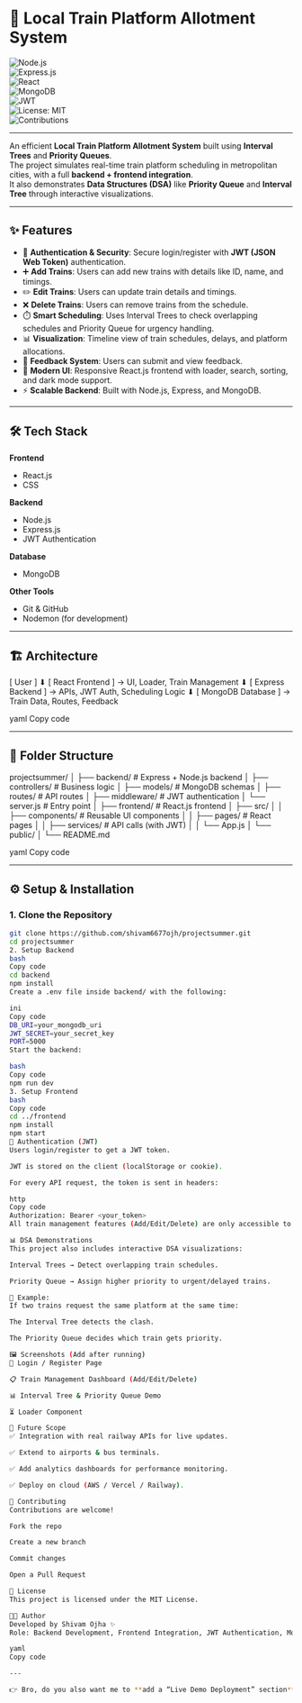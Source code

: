 # 🚉 Local Train Platform Allotment System

![Node.js](https://img.shields.io/badge/Node.js-43853D?style=for-the-badge&logo=node.js&logoColor=white)  
![Express.js](https://img.shields.io/badge/Express.js-404D59?style=for-the-badge)  
![React](https://img.shields.io/badge/React-20232A?style=for-the-badge&logo=react&logoColor=61DAFB)  
![MongoDB](https://img.shields.io/badge/MongoDB-4EA94B?style=for-the-badge&logo=mongodb&logoColor=white)  
![JWT](https://img.shields.io/badge/JWT-Secure-orange?style=for-the-badge&logo=jsonwebtokens)  
![License: MIT](https://img.shields.io/badge/License-MIT-blue.svg?style=for-the-badge)  
![Contributions](https://img.shields.io/badge/Contributions-Welcome-brightgreen?style=for-the-badge)  

---

An efficient **Local Train Platform Allotment System** built using **Interval Trees** and **Priority Queues**.  
The project simulates real-time train platform scheduling in metropolitan cities, with a full **backend + frontend integration**.  
It also demonstrates **Data Structures (DSA)** like **Priority Queue** and **Interval Tree** through interactive visualizations.  

---

## ✨ Features
- 🔐 **Authentication & Security**: Secure login/register with **JWT (JSON Web Token)** authentication.  
- ➕ **Add Trains**: Users can add new trains with details like ID, name, and timings.  
- ✏️ **Edit Trains**: Users can update train details and timings.  
- ❌ **Delete Trains**: Users can remove trains from the schedule.  
- ⏱️ **Smart Scheduling**: Uses Interval Trees to check overlapping schedules and Priority Queue for urgency handling.  
- 📊 **Visualization**: Timeline view of train schedules, delays, and platform allocations.  
- 💬 **Feedback System**: Users can submit and view feedback.  
- 🎨 **Modern UI**: Responsive React.js frontend with loader, search, sorting, and dark mode support.  
- ⚡ **Scalable Backend**: Built with Node.js, Express, and MongoDB.  

---

## 🛠️ Tech Stack
**Frontend**  
- React.js  
- CSS  

**Backend**  
- Node.js  
- Express.js  
- JWT Authentication  

**Database**  
- MongoDB  

**Other Tools**  
- Git & GitHub  
- Nodemon (for development)  

---

## 🏗️ Architecture

[ User ]
⬇
[ React Frontend ] → UI, Loader, Train Management
⬇
[ Express Backend ] → APIs, JWT Auth, Scheduling Logic
⬇
[ MongoDB Database ] → Train Data, Routes, Feedback

yaml
Copy code

---

## 📂 Folder Structure
projectsummer/
│
├── backend/ # Express + Node.js backend
│ ├── controllers/ # Business logic
│ ├── models/ # MongoDB schemas
│ ├── routes/ # API routes
│ ├── middleware/ # JWT authentication
│ └── server.js # Entry point
│
├── frontend/ # React.js frontend
│ ├── src/
│ │ ├── components/ # Reusable UI components
│ │ ├── pages/ # React pages
│ │ ├── services/ # API calls (with JWT)
│ │ └── App.js
│ └── public/
│
└── README.md

yaml
Copy code

---

## ⚙️ Setup & Installation

### 1. Clone the Repository
```bash
git clone https://github.com/shivam6677ojh/projectsummer.git
cd projectsummer
2. Setup Backend
bash
Copy code
cd backend
npm install
Create a .env file inside backend/ with the following:

ini
Copy code
DB_URI=your_mongodb_uri
JWT_SECRET=your_secret_key
PORT=5000
Start the backend:

bash
Copy code
npm run dev
3. Setup Frontend
bash
Copy code
cd ../frontend
npm install
npm start
🔐 Authentication (JWT)
Users login/register to get a JWT token.

JWT is stored on the client (localStorage or cookie).

For every API request, the token is sent in headers:

http
Copy code
Authorization: Bearer <your_token>
All train management features (Add/Edit/Delete) are only accessible to logged-in users.

📊 DSA Demonstrations
This project also includes interactive DSA visualizations:

Interval Trees → Detect overlapping train schedules.

Priority Queue → Assign higher priority to urgent/delayed trains.

📌 Example:
If two trains request the same platform at the same time:

The Interval Tree detects the clash.

The Priority Queue decides which train gets priority.

🖼️ Screenshots (Add after running)
🚀 Login / Register Page

📋 Train Management Dashboard (Add/Edit/Delete)

📊 Interval Tree & Priority Queue Demo

⏳ Loader Component

🚀 Future Scope
✅ Integration with real railway APIs for live updates.

✅ Extend to airports & bus terminals.

✅ Add analytics dashboards for performance monitoring.

✅ Deploy on cloud (AWS / Vercel / Railway).

🤝 Contributing
Contributions are welcome!

Fork the repo

Create a new branch

Commit changes

Open a Pull Request

📜 License
This project is licensed under the MIT License.

👨‍💻 Author
Developed by Shivam Ojha ✨
Role: Backend Development, Frontend Integration, JWT Authentication, MongoDB Setup, and Train Scheduling Logic.

yaml
Copy code

---

👉 Bro, do you also want me to **add a “Live Demo Deployment” section**
